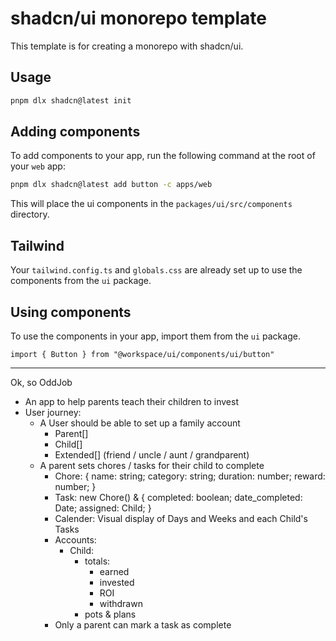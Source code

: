 # shadcn/ui monorepo template

This template is for creating a monorepo with shadcn/ui.

## Usage

```bash
pnpm dlx shadcn@latest init
```

## Adding components

To add components to your app, run the following command at the root of your `web` app:

```bash
pnpm dlx shadcn@latest add button -c apps/web
```

This will place the ui components in the `packages/ui/src/components` directory.

## Tailwind

Your `tailwind.config.ts` and `globals.css` are already set up to use the components from the `ui` package.

## Using components

To use the components in your app, import them from the `ui` package.

```tsx
import { Button } from "@workspace/ui/components/ui/button"
```

---

Ok, so OddJob

- An app to help parents teach their children to invest
- User journey:
  - A User should be able to set up a family account
    - Parent[]
    - Child[]
    - Extended[] (friend / uncle / aunt / grandparent)
  - A parent sets chores / tasks for their child to complete
    - Chore: { name: string; category: string; duration: number; reward: number; }
    - Task: new Chore() & { completed: boolean; date_completed: Date; assigned: Child; }
    - Calender: Visual display of Days and Weeks and each Child's Tasks
    - Accounts:
      - Child:  
        - totals:
          - earned
          - invested
          - ROI
          - withdrawn
        - pots & plans
    - Only a parent can mark a task as complete